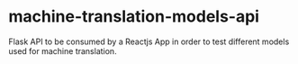 # machine-translation-models-api
Flask API to be consumed by a Reactjs App in order to test different models used for machine translation.
